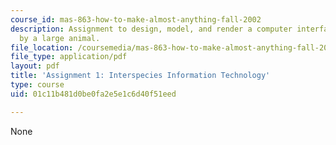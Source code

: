 ```yaml
---
course_id: mas-863-how-to-make-almost-anything-fall-2002
description: Assignment to design, model, and render a computer interface, usable
  by a large animal.
file_location: /coursemedia/mas-863-how-to-make-almost-anything-fall-2002/01c11b481d0be0fa2e5e1c6d40f51eed_assignment1.pdf
file_type: application/pdf
layout: pdf
title: 'Assignment 1: Interspecies Information Technology'
type: course
uid: 01c11b481d0be0fa2e5e1c6d40f51eed

---
```

None